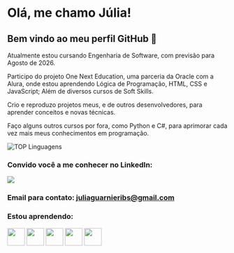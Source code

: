 # Olá, me chamo Júlia! 

## Bem vindo ao meu perfil GitHub 👋

Atualmente estou cursando Engenharia de Software, com previsão para Agosto de 2026. 
                   
Participo do projeto One Next Education, uma parceria da Oracle com a Alura, onde estou aprendendo Lógica de Programação, HTML, CSS e JavaScript;
Além de diversos cursos de Soft Skills.

Crio e reproduzo projetos meus, e de outros desenvolvedores, para aprender conceitos e novas técnicas.

Faço alguns outros cursos por fora, como Python e C#, para aprimorar cada vez mais meus conhecimentos em programação.

![TOP Linguagens](https://github-readme-stats.vercel.app/api/top-langs/?username=jubbeez&layout=compact&theme=dracula)

### Convido você a me conhecer no LinkedIn:
<a href="https://www.linkedin.com/in/Júlia-Guarnieri-dev" target="_blank"><img src="https://img.shields.io/badge/-LinkedIn-%230077B5?style=for-the-badge&logo=linkedin&logoColor=white" target="_blank"></a>   

### Email para contato: juliaguarnieribs@gmail.com

### Estou aprendendo:


<img src="https://cdn.jsdelivr.net/gh/devicons/devicon/icons/html5/html5-original-wordmark.svg" width="40" height="40"/> <img src="https://cdn.jsdelivr.net/gh/devicons/devicon/icons/css3/css3-original-wordmark.svg" width="40" height="40"/> <img src="https://cdn.jsdelivr.net/gh/devicons/devicon/icons/javascript/javascript-plain.svg" width="40" height="40"/> <img src="https://cdn.jsdelivr.net/gh/devicons/devicon/icons/python/python-original-wordmark.svg" width="40" height="40"/> <img src="https://cdn.jsdelivr.net/gh/devicons/devicon/icons/git/git-original.svg" width="40" height="40"/>
